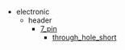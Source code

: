 * electronic
  * header
    * [7_pin](electronic/header/7_pin)
      * [through_hole_short](electronic/header/7_pin/through_hole_short)
